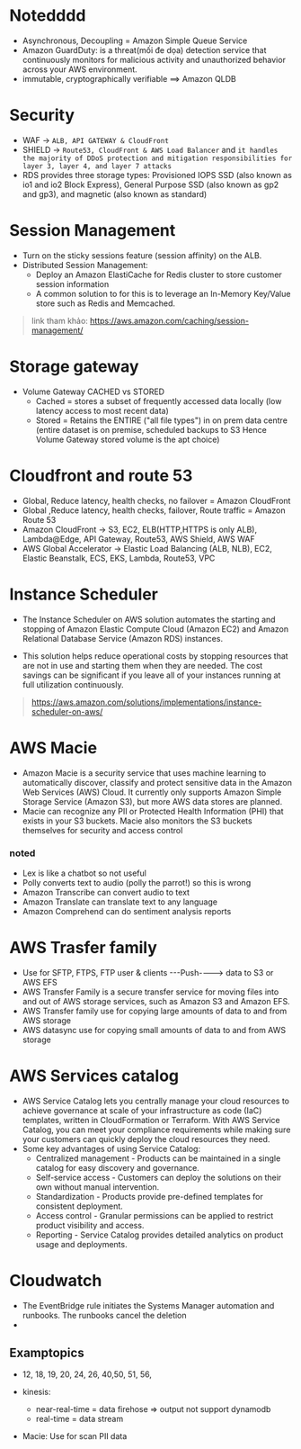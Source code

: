 # Notedddd
- Asynchronous, Decoupling = Amazon Simple Queue Service
- Amazon GuardDuty: is a threat(mối đe dọa) detection service that continuously monitors for malicious activity and unauthorized behavior across your AWS environment.
- immutable, cryptographically verifiable ==> Amazon QLDB

# Security
- WAF -> `ALB, API GATEWAY & CloudFront`
- SHIELD -> `Route53, CloudFront & AWS Load Balancer` and `it handles the majority of DDoS protection and mitigation responsibilities for layer 3, layer 4, and layer 7 attacks`
- RDS provides three storage types: Provisioned IOPS SSD (also known as io1 and io2 Block Express), General Purpose SSD (also known as gp2 and gp3), and magnetic (also known as standard)

# Session Management
- Turn on the sticky sessions feature (session affinity) on the ALB.
- Distributed Session Management: 
  + Deploy an Amazon ElastiCache for Redis cluster to store customer session information
  + A common solution to for this is to leverage an In-Memory Key/Value store such as Redis and Memcached.

> link tham khảo: https://aws.amazon.com/caching/session-management/

# Storage gateway
- Volume Gateway CACHED vs STORED
  + Cached = stores a subset of frequently accessed data locally (low latency access to most recent data)
  + Stored = Retains the ENTIRE ("all file types") in on prem data centre (entire dataset is on premise, scheduled backups to S3 Hence Volume Gateway stored volume is the apt choice)

# Cloudfront and route 53
- Global, Reduce latency, health checks, no failover = Amazon CloudFront
- Global ,Reduce latency, health checks, failover, Route traffic = Amazon Route 53
- Amazon CloudFront -> S3, EC2, ELB(HTTP,HTTPS is only ALB), Lambda@Edge, API Gateway, Route53, AWS Shield, AWS WAF
- AWS Global Accelerator -> Elastic Load Balancing (ALB, NLB), EC2, Elastic Beanstalk, ECS, EKS, Lambda, Route53, VPC


# Instance Scheduler
- The Instance Scheduler on AWS solution automates the starting and stopping of Amazon Elastic Compute Cloud (Amazon EC2) and Amazon Relational Database Service (Amazon RDS) instances.

- This solution helps reduce operational costs by stopping resources that are not in use and starting them when they are needed. The cost savings can be significant if you leave all of your instances running at full utilization continuously.

> https://aws.amazon.com/solutions/implementations/instance-scheduler-on-aws/

# AWS Macie
- Amazon Macie is a security service that uses machine learning to automatically discover, classify and protect sensitive data in the Amazon Web Services (AWS) Cloud. It currently only supports Amazon Simple Storage Service (Amazon S3), but more AWS data stores are planned.
- Macie can recognize any PII or Protected Health Information (PHI) that exists in your S3 buckets. Macie also monitors the S3 buckets themselves for security and access control

### noted

- Lex is like a chatbot so not useful
- Polly converts text to audio (polly the parrot!) so this is wrong
- Amazon Transcribe can convert audio to text
- Amazon Translate can translate text to any language
- Amazon Comprehend can do sentiment analysis reports

# AWS Trasfer family
- Use for SFTP, FTPS, FTP user & clients  ---Push----> data to S3 or AWS EFS
- AWS Transfer Family is a secure transfer service for moving files into and out of AWS storage services, such as Amazon S3 and Amazon EFS.
- AWS Transfer family use for copying large amounts of data to and from AWS storage
- AWS datasync use for copying small amounts of data to and from AWS storage 

# AWS Services catalog
- AWS Service Catalog lets you centrally manage your cloud resources to achieve governance at scale of your infrastructure as code (IaC) templates, written in CloudFormation or Terraform. With AWS Service Catalog, you can meet your compliance requirements while making sure your customers can quickly deploy the cloud resources they need.
- Some key advantages of using Service Catalog:
  + Centralized management - Products can be maintained in a single catalog for easy discovery and governance.
  + Self-service access - Customers can deploy the solutions on their own without manual intervention.
  + Standardization - Products provide pre-defined templates for consistent deployment.
  + Access control - Granular permissions can be applied to restrict product visibility and access.
  + Reporting - Service Catalog provides detailed analytics on product usage and deployments.
 
# Cloudwatch
- The EventBridge rule initiates the Systems Manager automation and runbooks. The runbooks cancel the deletion
- 






## Examptopics
- 12, 18, 19, 20, 24, 26, 40,50, 51, 56, 

- kinesis:
  + near-real-time = data firehose => output not support dynamodb
  + real-time = data stream

- Macie: Use for scan PII data
